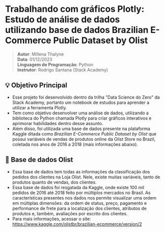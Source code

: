 # Trabalhando com gráficos Plotly: Estudo de análise de dados utilizando base de dados Brazilian E-Commerce Public Dataset by Olist 
> **Autor**: Millena Thalyne <br>
> **Data**: 01/12/2023 <br>
> **Linguagem de Programação**: Python <br>
> **Instrutor**: Rodrigo Santana (Stack Academy) 
## 💡 Objetivo Principal
- Esse projeto foi desenvolvido dentro da trilha "Data Science do Zero" da Stack Academy, portanto um notebook de estudos para aprender a utilizar a ferramenta Plotly. 
- Tem como objetivo desenvolver uma análise de dados, utilizando a biblioteca do Python chamada Plotly para criar gráficos interativos e aprimorar habilidades dentro desse assunto. 
- Além disso, foi utilizada uma base de dados presente na plataforma Kaggle ditada como *Brazilian E-Commerce Public Dataset by Olist* que possui variáveis de vendas de produtos online da Olist Store no Brazil, coletada nos anos de 2016 a 2018 (mais informações abaixo).
## 🧮 Base de dados Olist
- Essa base de dados tem todas as informações da classificação dos pedidos dos clientes na Loja Olist. Nele, existe muitas variáveis, tanto de produtos quanto de vendas, dos clientes.
- Essa base de dados foi resgatada da Kaggle, onde existe 100 mil pedidos de 2016 até 2018 feito por múltiplos mercados no Brasil. As características presentes nos dados nos permite visualizar uma ordem em múltiplas dimensões: da ordem de status, preço, pagamento e performance de frete para a localização dos clientes, atributos de produtos e, também, avaliações por escrito dos clientes.
- Para mais informações, acessar o site: https://www.kaggle.com/olistbr/brazilian-ecommerce/version/2
